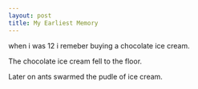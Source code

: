 ```yaml
---
layout: post
title: My Earliest Memory
---
```


when i was 12 i remeber buying a chocolate ice cream.

The chocolate ice cream fell to the floor.

Later on ants swarmed the pudle of ice cream.
